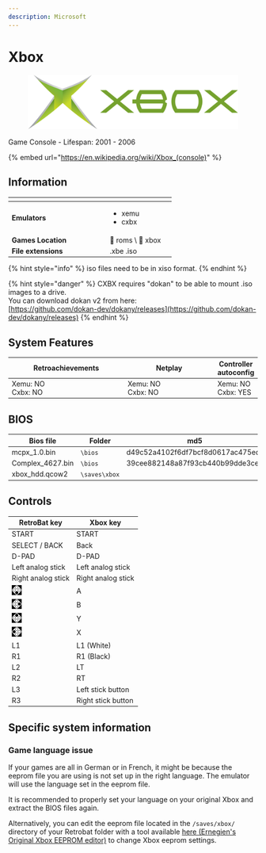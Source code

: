 ```yaml
---
description: Microsoft
---
```


# Xbox

<div align="left">

<figure><img src="https://raw.githubusercontent.com/fabricecaruso/es-theme-carbon/52ff37c9e265587d006945a2ba695b5a962b3a3d/art/logos/xbox.svg" alt=""><figcaption></figcaption></figure>

</div>

Game Console - Lifespan: 2001 - 2006

{% embed url="https://en.wikipedia.org/wiki/Xbox_(console)" %}

## Information

<table data-header-hidden><thead><tr><th width="184"></th><th></th><th data-hidden></th></tr></thead><tbody><tr><td><strong>Emulators</strong></td><td><ul><li>xemu</li><li>cxbx</li></ul></td><td></td></tr><tr><td><strong>Games Location</strong></td><td><span data-gb-custom-inline data-tag="emoji" data-code="1f4c1">📁</span> roms \ <span data-gb-custom-inline data-tag="emoji" data-code="1f4c2">📂</span> xbox</td><td></td></tr><tr><td><strong>File extensions</strong></td><td>.xbe .iso</td><td></td></tr></tbody></table>

{% hint style="info" %}
iso files need to be in xiso format.
{% endhint %}

{% hint style="danger" %}
CXBX requires "dokan" to be able to mount .iso images to a drive.\
You can download dokan v2 from here:\
[https://github.com/dokan-dev/dokany/releases](https://github.com/dokan-dev/dokany/releases)
{% endhint %}

## System Features

<table><thead><tr><th width="245">Retroachievements</th><th width="200">Netplay</th><th>Controller autoconfig</th></tr></thead><tbody><tr><td>Xemu: NO<br>Cxbx: NO</td><td>Xemu: NO<br>Cxbx: NO</td><td>Xemu: NO<br>Cxbx: YES</td></tr></tbody></table>

## BIOS

<table><thead><tr><th width="196">Bios file</th><th width="148">Folder</th><th>md5</th></tr></thead><tbody><tr><td>mcpx_1.0.bin</td><td><code>\bios</code></td><td>d49c52a4102f6df7bcf8d0617ac475ed</td></tr><tr><td>Complex_4627.bin</td><td><code>\bios</code></td><td>39cee882148a87f93cb440b99dde3ceb</td></tr><tr><td>xbox_hdd.qcow2</td><td><code>\saves\xbox</code></td><td></td></tr></tbody></table>

## Controls

| RetroBat key                                                                       | Xbox key           |
| ---------------------------------------------------------------------------------- | ------------------ |
| START                                                                              | START              |
| SELECT / BACK                                                                      | Back               |
| D-PAD                                                                              | D-PAD              |
| Left analog stick                                                                  | Left analog stick  |
| Right analog stick                                                                 | Right analog stick |
| ![A](<../../../../.gitbook/assets/image (30).png>)                                 | A                  |
| ![B](<../../../../.gitbook/assets/image (16).png>)                                 | B                  |
| <img src="../../../../.gitbook/assets/image (50).png" alt="" data-size="original"> | Y                  |
| <img src="../../../../.gitbook/assets/image (48).png" alt="" data-size="line">     | X                  |
| L1                                                                                 | L1 (White)         |
| R1                                                                                 | R1 (Black)         |
| L2                                                                                 | LT                 |
| R2                                                                                 | RT                 |
| L3                                                                                 | Left stick button  |
| R3                                                                                 | Right stick button |

## Specific system information

### Game language issue

If your games are all in German or in French, it might be because the eeprom file you are using is not set up in the right language. The emulator will use the language set in the eeprom file.

It is recommended to properly set your language on your original Xbox and extract the BIOS files again.&#x20;

Alternatively, you can edit the eeprom file located in the `/saves/xbox/` directory of your Retrobat folder with a tool available [here (Ernegien's Original Xbox EEPROM editor)](https://github.com/Ernegien/XboxEepromEditor) to change Xbox eeprom settings.
